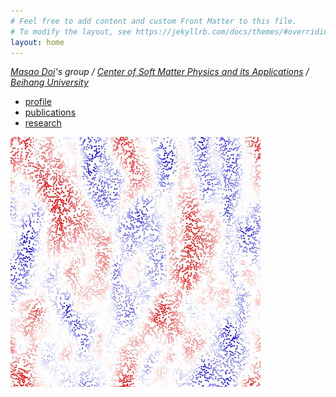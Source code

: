```yaml
---
# Feel free to add content and custom Front Matter to this file.
# To modify the layout, see https://jekyllrb.com/docs/themes/#overriding-theme-defaults
layout: home
---
```

*[Masao Doi](http://mdoi.jp/index_E.html)'s group / [Center of Soft Matter Physics and its Applications](http://onsager.buaa.edu.cn) / [Beihang University](https://www.buaa.edu.cn)*

- [profile](/profile/)
- [publications](/publifications/)
- [research](/research/)

![sedimentation](/assets/img/sedimentation.jpg)
